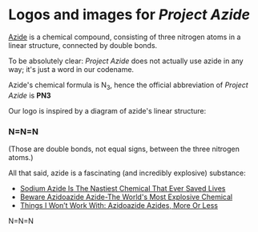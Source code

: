 # Logos and images for _Project Azide_

[Azide](https://en.wikipedia.org/wiki/Azide) is a chemical compound, consisting of three nitrogen atoms in a linear structure, connected by double bonds.

To be absolutely clear: _Project Azide_ does not actually use azide in any way; it's just a word in our codename.

Azide's chemical formula is N<sub>3</sub>, hence the official abbreviation of _Project Azide_ is __PN3__

Our logo is inspired by a diagram of azide's linear structure:
### N=N=N
(Those are double bonds, not equal signs, between the three nitrogen atoms.)

All that said, azide is a fascinating (and incredibly explosive) substance:
* [Sodium Azide Is The Nastiest Chemical That Ever Saved Lives](http://io9.gizmodo.com/sodium-azide-is-the-nastiest-chemical-that-ever-saved-l-1694952138)
* [Beware Azidoazide Azide-The World's Most Explosive Chemical](https://curiosity.com/topics/beware-azidoazide-azide-the-worlds-most-explosive-chemical-curiosity/)
* [Things I Won’t Work With: Azidoazide Azides, More Or Less](http://blogs.sciencemag.org/pipeline/archives/2013/01/09/things_i_wont_work_with_azidoazide_azides_more_or_less)

N=N=N


